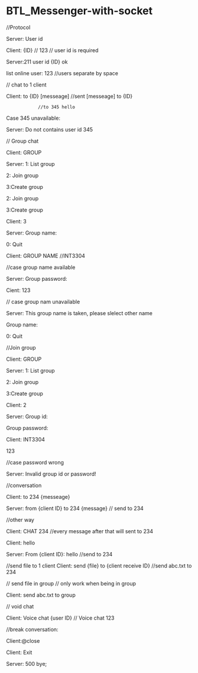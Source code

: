 # BTL_Messenger-with-socket
//Protocol

Server: User id

Client: {ID}	// 123 
		// user id is required

Server:211 user id {ID} ok

list online user: 123 //users separate by space

// chat to 1 client

Client: to {ID} [messeage] //sent [messeage] to {ID} 

				//to 345 hello

Case 345 unavailable: 

Server: Do not contains user id 345

// Group chat

Client: GROUP

Server: 1: List group

 2: Join group 

 3:Create group

2: Join group 

3:Create group

Client: 3

Server: Group name: 

0: Quit

Client: GROUP NAME //INT3304 

//case group name available

Server: Group password:

Cient: 123

// case group nam unavailable

Server: This group name is taken, please slelect other name

Group name: 

0: Quit


//Join group

Client: GROUP

Server: 1: List group

2: Join group 

3:Create group

Client: 2

Server: Group id:

Group password:

Client: INT3304

123

//case password wrong

Server: Invalid group id or password!

//conversation

Client: to 234 {messeage}

Server: from {client ID} to 234 {message} // send to 234

//other way

Client: CHAT 234  //every message after that will sent to 234

Client: hello

Server: From {client ID}: hello //send to 234

//send file to 1 client
Client: send {file} to {client receive ID}  //send abc.txt to 234 

// send file in group 
// only work when being in group

Client: send abc.txt to group

// void chat

Client: Voice chat {user ID} // Voice chat 123

//break conversation:

Client:@close

Client: Exit

Server: 500 bye;

